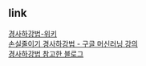 ## link  
[경사하강법-위키](https://ko.wikipedia.org/wiki/%EA%B2%BD%EC%82%AC_%ED%95%98%EA%B0%95%EB%B2%95)  
[손실줄이기 경사하강법 - 구글 머신러닝 강의](https://developers.google.com/machine-learning/crash-course/reducing-loss/gradient-descent?hl=ko)  
[경사하강법 참고한 블로그](http://sacko.tistory.com/19)
